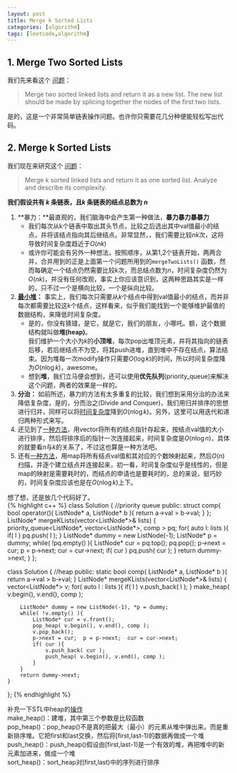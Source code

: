 ```yaml
---
layout: post
title: Merge k Sorted Lists
categories: [algorithm]
tags: [leetcode,algorithm]
---
```


## 1. Merge Two Sorted Lists

我们先来看这个 [问题][1]：

> Merge two sorted linked lists and return it as a new list. The new list should be made by splicing together the nodes of the first two lists.

是的，这是一个非常简单链表操作问题。也许你只需要花几分种便能轻松写出代码。


## 2. Merge k Sorted Lists

我们现在来研究这个 [问题][2]：

> Merge k sorted linked lists and return it as one sorted list. Analyze and describe its complexity. 

**我们假设共有 $k$ 条链表，且$k$ 条链表的结点总数为 $n$**


1. **暴力：**最直观的，我们脑海中会产生第一种做法，**暴力暴力暴暴力**  
    - 我们每次从k个链表中取出其头节点，比较之后选出其中val值最小的结点，并将该结点指向其后继结点。非常显然，，我们需要比较$nk$次，这将导致时间复杂度趋近于$O(nk)$
    - 或许你可能会有另外一种想法，按照顺序，从第1,2个链表开始，两两合并，合并用到的正是上面第一个问题所用到的``mergeTwoLists()``  函数，然而每确定一个结点仍然需要比较$k$次，而总结点数为$n$，时间复杂度仍然为$O(nk)$，并没有任何改观，事实上你应该意识到，这两种思路其实是一样的，只不过一个是横向比较，一个是纵向比较。  
2. **[最小堆][3]：** 事实上，我们每次只需要从$k$个结点中得到val值最小的结点，而并非每次都需要比较这$k$个结点，这样看来，似乎我们能找到一个能够维护最值的数据结构，来降低时间复杂度。  
    - 是的，你没有猜错，是它，就是它，我们的朋友，小哪吒。额，这个数据结构就叫做**堆$(\text{heap})$**。  
我们维护一个大小为$k$的**小顶堆**，每次pop出堆顶元素，并将其指向的链表后移，若后继结点不为空，将其push进堆，直到堆中不存在结点，算法结束。因为堆每一次modify操作只需要$O(\log{k})$的时间，所以时间复杂度降为$O(n \log{k})$，awesome。  
    - 想到**堆**，我们立马便会想到，还可以使用**优先队列**$(\text{priority_queue})$来解决这个问题，两者的效果是一样的。  
3. **分治：** 如前所述，暴力的方法有太多重复的比较，我们想到采用分治的办法来降低复杂度，是的，分而治之$(\text{Divide and   Conquer})$，我们用归并排序的思想进行归并，同样可以将[时间复杂度][4]降到$O(n \log{k})$。另外，这里可以用迭代和递归两种形式来写。  
4. 还见到了[一种方法][5]，用vector将所有的结点指针存起来，按结点val值的大小进行排序，然后将排序后的指针一次连接起来，时间复杂度是$O(n \log{n} )$，具体的就要看$n$与$k$的关系了，不过这也算是一种方法吧。  
5. 还有[一种方法][6]，用map将所有结点val值和其对应的个数映射起来，然后$O(n)$扫描，并逐个建立结点并连接起来，初一看，时间复杂度似乎是线性的，但是map的映射是需要耗时的，而结点的申请也是要耗时的，总的来说，挺巧妙的，时间复杂度应该也是在$O(n \log{k})$上下。  
  
想了想，还是放几个代码好了。  
{% highlight c++ %}
class Solution {    //priority queue
public:
    struct comp{
        bool operator()( ListNode* a, ListNode* b ){
            return a->val > b->val;
        }
    };
    ListNode* mergeKLists(vector<ListNode*>& lists) {
        priority_queue<ListNode*, vector<ListNode*>, comp > pq;
        for( auto l: lists ){
            if( l ) pq.push( l );
        }
        ListNode* dummy = new ListNode(-1);
        ListNode* p = dummy;
        while( !pq.empty() ){
            ListNode* cur = pq.top();
            pq.pop();
            p->next = cur;
            p = p->next;
            cur = cur->next;
            if( cur ) pq.push( cur );
        }
        return dummy->next;
    }
};

class Solution {    //heap
public:
    static bool comp( ListNode* a, ListNode* b ){ return a->val > b->val; }
    ListNode* mergeKLists(vector<ListNode*>& lists) {
        vector<ListNode*> v;
        for( auto l : lists ){
            if( l ) v.push_back( l );
        }
        make_heap( v.begin(), v.end(), comp );
        
        ListNode* dummy = new ListNode(-1), *p = dummy;
        while( !v.empty() ){
            ListNode* cur = v.front();
            pop_heap( v.begin(), v.end(), comp );
            v.pop_back();
            p->next = cur;  p = p->next;  cur = cur->next;
            if( cur ){
                v.push_back( cur );
                push_heap( v.begin(), v.end(), comp );
            }
        }
        return dummy->next;
    }
};
{% endhighlight %}

补充一下$\text{STL}$中$\text{heap}$的[操作][7]  
$\text{make_heap()}$：建堆，其中第三个参数是比较函数  
$\text{pop_heap()}$：pop_heap()不是真的把最大（最小）的元素从堆中弹出来。而是重新排序堆。它把first和last交换，然后将[first,last-1)的数据再做成一个堆  
$\text{push_heap()}$：push_heap()假设由[first,last-1)是一个有效的堆，再把堆中的新元素加进来，做成一个堆  
$\text{sort_heap()}$：sort_heap对[first,last)中的序列进行排序  


  [1]: https://leetcode.com/problems/merge-two-sorted-lists/
  [2]: https://leetcode.com/problems/merge-k-sorted-lists/
  [3]: https://leetcode.com/discuss/52745/difference-between-priority-queue-and-heap-implementation
  [4]: http://stackoverflow.com/questions/2705366/merging-k-sorted-linked-lists-analysis
  [5]: https://leetcode.com/discuss/61408/c-very-elegant-12-lines-388ms
  [6]: https://leetcode.com/discuss/79523/concise-c-solution-use-map
  [7]: http://www.cplusplus.com/reference/algorithm/